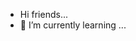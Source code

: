 - Hi friends...
- 🌱 I’m currently learning ...


<!---
Stearh/Stearh is a ✨ special ✨ repository because its `README.md` (this file) appears on your GitHub profile.
You can click the Preview link to take a look at your changes.
--->

